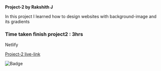 **Project-2 by Rakshith J**

In this project I learned how to design websites with background-image and its gradients

### Time taken finish project2 : 3hrs

Netlify

[Project-2 live-link]()

![Badge](https://img.shields.io/badge/Project--2-Live-brightgreen)
